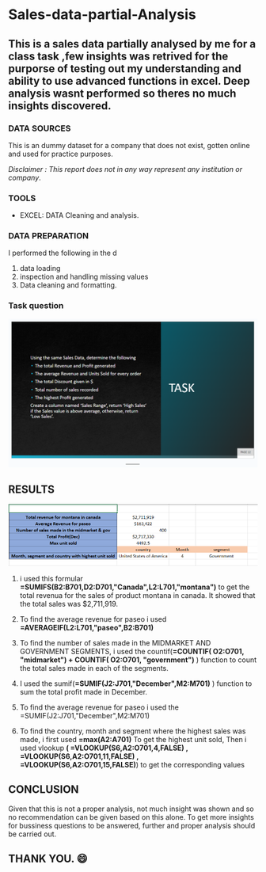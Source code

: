 # Sales-data-partial-Analysis

## This is a sales data partially analysed by me for a class task ,few insights was retrived for the purporse of testing out my understanding and ability to use advanced functions in excel. Deep analysis wasnt performed so theres no much insights discovered.

### DATA SOURCES

This is an dummy dataset for a company that does not exist, gotten online and used for practice purposes.

_Disclaimer : This report does not in any way represent any institution or company_.

### TOOLS
- EXCEL: DATA Cleaning and analysis.

### DATA PREPARATION
I performed the following in the d

1. data loading
2. inspection and handling missing values
3. Data cleaning and formatting.

### Task question

![](c_f.png)

## RESULTS

![](c_c.PNG)

1. i used this formular **=SUMIFS(B2:B701,D2:D701,"Canada",L2:L701,"montana")** to get the total revenua for the sales of product montana in canada. It showed that the total sales was $2,711,919.

2. To find the average revenue for paseo i used  **=AVERAGEIF(L2:L701,"paseo",B2:B701)**
  
3. To find the number of sales made in the MIDMARKET AND GOVERNMENT SEGMENTS, i used the countif(**=COUNTIF( O2:O701, "midmarket") + COUNTIF( O2:O701, "government")** ) function to count the total sales made in each of the segments.

4. I used the sumif(**=SUMIF(J2:J701,"December",M2:M701)** ) function to sum the total profit made in December.
   
5. To find the average revenue for paseo i used the =SUMIF(J2:J701,"December",M2:M701)

6. To find the country, month and segment where the highest sales was made, i first used **=max(A2:A701)** To get the highest unit sold, Then i used vlookup **( =VLOOKUP(S6,A2:O701,4,FALSE) , =VLOOKUP(S6,A2:O701,11,FALSE) , =VLOOKUP(S6,A2:O701,15,FALSE)**) to get the corresponding values

## CONCLUSION

Given that this is not a proper analysis, not much insight was shown and so no recommendation can be given based on this alone. To get more insights for bussiness questions to be answered, further and proper analysis should be carried out.

## THANK YOU. 😄

